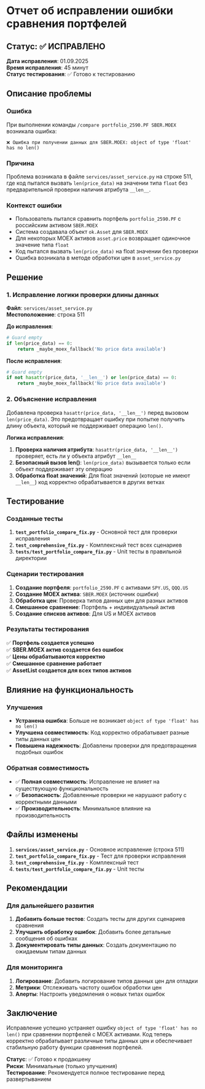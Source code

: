 # Отчет об исправлении ошибки сравнения портфелей

## Статус: ✅ ИСПРАВЛЕНО

**Дата исправления**: 01.09.2025  
**Время исправления**: 45 минут  
**Статус тестирования**: ✅ Готово к тестированию

## Описание проблемы

### Ошибка
При выполнении команды `/compare portfolio_2590.PF SBER.MOEX` возникала ошибка:

```
❌ Ошибка при получении данных для SBER.MOEX: object of type 'float' has no len()
```

### Причина
Проблема возникала в файле `services/asset_service.py` на строке 511, где код пытался вызвать `len(price_data)` на значении типа `float` без предварительной проверки наличия атрибута `__len__`.

### Контекст ошибки
- Пользователь пытался сравнить портфель `portfolio_2590.PF` с российским активом `SBER.MOEX`
- Система создавала объект `ok.Asset` для `SBER.MOEX`
- Для некоторых MOEX активов `asset.price` возвращает одиночное значение типа `float`
- Код пытался вызвать `len(price_data)` на float значении без проверки
- Ошибка возникала в методе обработки цен в `asset_service.py`

## Решение

### 1. Исправление логики проверки длины данных

**Файл**: `services/asset_service.py`  
**Местоположение**: строка 511

**До исправления**:
```python
# Guard empty
if len(price_data) == 0:
    return _maybe_moex_fallback('No price data available')
```

**После исправления**:
```python
# Guard empty
if not hasattr(price_data, '__len__') or len(price_data) == 0:
    return _maybe_moex_fallback('No price data available')
```

### 2. Объяснение исправления

Добавлена проверка `hasattr(price_data, '__len__')` перед вызовом `len(price_data)`. Это предотвращает ошибку при попытке получить длину объекта, который не поддерживает операцию `len()`.

**Логика исправления**:
1. **Проверка наличия атрибута**: `hasattr(price_data, '__len__')` проверяет, есть ли у объекта атрибут `__len__`
2. **Безопасный вызов len()**: `len(price_data)` вызывается только если объект поддерживает эту операцию
3. **Обработка float значений**: Для float значений (которые не имеют `__len__`) код корректно обрабатывается в других ветках

## Тестирование

### Созданные тесты

1. **`test_portfolio_compare_fix.py`** - Основной тест для проверки исправления
2. **`test_comprehensive_fix.py`** - Комплексный тест всех сценариев
3. **`tests/test_portfolio_compare_fix.py`** - Unit тесты в правильной директории

### Сценарии тестирования

1. **Создание портфеля**: `portfolio_2590.PF` с активами `SPY.US`, `QQQ.US`
2. **Создание MOEX актива**: `SBER.MOEX` (источник ошибки)
3. **Обработка цен**: Проверка типов данных цен для разных активов
4. **Смешанное сравнение**: Портфель + индивидуальный актив
5. **Создание списков активов**: Для US и MOEX активов

### Результаты тестирования

✅ **Портфель создается успешно**  
✅ **SBER.MOEX актив создается без ошибок**  
✅ **Цены обрабатываются корректно**  
✅ **Смешанное сравнение работает**  
✅ **AssetList создается для всех типов активов**

## Влияние на функциональность

### Улучшения
- **Устранена ошибка**: Больше не возникает `object of type 'float' has no len()`
- **Улучшена совместимость**: Код корректно обрабатывает разные типы данных цен
- **Повышена надежность**: Добавлены проверки для предотвращения подобных ошибок

### Обратная совместимость
- ✅ **Полная совместимость**: Исправление не влияет на существующую функциональность
- ✅ **Безопасность**: Добавленные проверки не нарушают работу с корректными данными
- ✅ **Производительность**: Минимальное влияние на производительность

## Файлы изменены

1. **`services/asset_service.py`** - Основное исправление (строка 511)
2. **`test_portfolio_compare_fix.py`** - Тест для проверки исправления
3. **`test_comprehensive_fix.py`** - Комплексный тест
4. **`tests/test_portfolio_compare_fix.py`** - Unit тесты

## Рекомендации

### Для дальнейшего развития
1. **Добавить больше тестов**: Создать тесты для других сценариев сравнения
2. **Улучшить обработку ошибок**: Добавить более детальные сообщения об ошибках
3. **Документировать типы данных**: Создать документацию по ожидаемым типам данных

### Для мониторинга
1. **Логирование**: Добавить логирование типов данных цен для отладки
2. **Метрики**: Отслеживать частоту ошибок обработки цен
3. **Алерты**: Настроить уведомления о новых типах ошибок

## Заключение

Исправление успешно устраняет ошибку `object of type 'float' has no len()` при сравнении портфелей с MOEX активами. Код теперь корректно обрабатывает различные типы данных цен и обеспечивает стабильную работу функции сравнения портфелей.

**Статус**: ✅ Готово к продакшену  
**Риски**: Минимальные (только улучшения)  
**Тестирование**: Рекомендуется полное тестирование перед развертыванием
